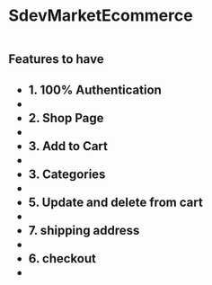 # SdevMarketEcommerce
<img href='https://github.com/snipher-marube/DjangoEcommerce/blob/master/static/images/logo33.png'>
<h2>Features to have<h2/>
        <ul>
                <li>1. 100% Authentication<li/>
                <li>2. Shop Page<li/>
                <li>3. Add to Cart<li/>
                <li>3. Categories<li/>
                <li>5. Update and delete from cart<li/>
                <li>7. shipping address <li/>
                <li>6. checkout<li/>
        <ul/>







